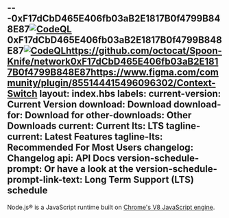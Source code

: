 ---0xF17dCbD465E406fb03aB2E1817B0f4799B848E87[![CodeQL](https://github.com/SandraSavic/SandraSavic/actions/workflows/codeql.yml/badge.svg?event=check_run)](https://github.com/SandraSavic/SandraSavic/actions/workflows/codeql.yml)0xF17dCbD465E406fb03aB2E1817B0f4799B848E87[![CodeQL](https://github.com/SandraSavic/SandraSavic/actions/workflows/codeql.yml/badge.svg)](https://github.com/SandraSavic/SandraSavic/actions/workflows/codeql.yml)https://github.com/octocat/Spoon-Knife/network0xF17dCbD465E406fb03aB2E1817B0f4799B848E87https://www.figma.com/community/plugin/855144415496096302/Context-Switch
layout: index.hbs
labels:
  current-version: Current Version
  download: Download
  download-for: Download for
  other-downloads: Other Downloads
  current: Current
  lts: LTS
  tagline-current: Latest Features
  tagline-lts: Recommended For Most Users
  changelog: Changelog
  api: API Docs
  version-schedule-prompt: Or have a look at the
  version-schedule-prompt-link-text: Long Term Support (LTS) schedule
---

Node.js® is a JavaScript runtime built on [Chrome's V8 JavaScript engine](https://v8.dev/).
